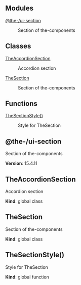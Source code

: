 <!--- Code generated by @the-/script-doc. DO NOT EDIT. -->

## Modules

<dl>
<dt><a href="#module_@the-/ui-section">@the-/ui-section</a></dt>
<dd><p>Section of the-components</p>
</dd>
</dl>

## Classes

<dl>
<dt><a href="#TheAccordionSection">TheAccordionSection</a></dt>
<dd><p>Accordion section</p>
</dd>
<dt><a href="#TheSection">TheSection</a></dt>
<dd><p>Section of the-components</p>
</dd>
</dl>

## Functions

<dl>
<dt><a href="#TheSectionStyle">TheSectionStyle()</a></dt>
<dd><p>Style for TheSection</p>
</dd>
</dl>

<a name="module_@the-/ui-section"></a>

## @the-/ui-section
Section of the-components

**Version**: 15.4.11  
<a name="TheAccordionSection"></a>

## TheAccordionSection
Accordion section

**Kind**: global class  
<a name="TheSection"></a>

## TheSection
Section of the-components

**Kind**: global class  
<a name="TheSectionStyle"></a>

## TheSectionStyle()
Style for TheSection

**Kind**: global function  
